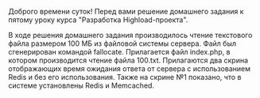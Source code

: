 Доброго времени суток! Перед вами решение домашнего задания к пятому уроку курса "Разработка Highload-проекта".

В ходе решения домашнего задания производилось чтение текстового файла размером 100 МБ из файловой системы сервера. Файл был сгенерирован командой fallocate. 
Прилагается файл index.php, в котором производится чтение файла 100.txt. Прилагаются два скрина отображающих время ожидания ответа от сервера с 
использованием Redis и без его использования. Также на скрине №1 показано, что в системе установлены Redis и Memcached.